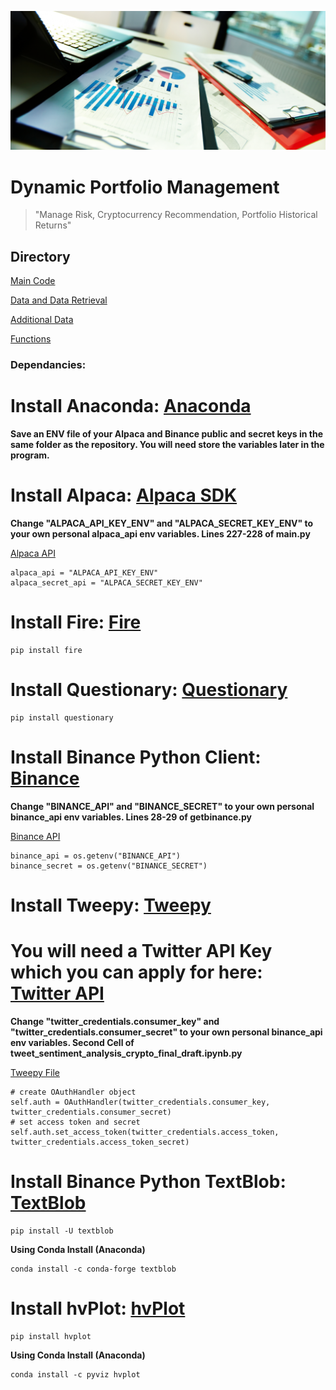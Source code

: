 ![Portfolio Management Image](readme_images/FInancial-Management.png)
# Dynamic Portfolio Management

>"Manage Risk, Cryptocurrency Recommendation, Portfolio Historical Returns"

## Directory
[Main Code](main.py)

[Data and Data Retrieval](data_retrieval)

[Additional Data](Resources)

[Functions](functions_graphs)

### Dependancies:

# Install Anaconda: [Anaconda](https://www.anaconda.com/)

**Save an ENV file of your Alpaca and Binance public and secret keys in the same folder as the repository.
You will need store the variables later in the program.**

# Install Alpaca: [Alpaca SDK](https://alpaca.markets/docs/)
**Change "ALPACA_API_KEY_ENV" and "ALPACA_SECRET_KEY_ENV" to your own personal alpaca_api env variables.
Lines 227-228 of main.py**

[Alpaca API](main.py)
```python:
alpaca_api = "ALPACA_API_KEY_ENV"
alpaca_secret_api = "ALPACA_SECRET_KEY_ENV"
```

# Install Fire: [Fire](https://google.github.io/python-fire/guide/#installation)
```bash:
pip install fire
```

# Install Questionary: [Questionary](https://pypi.org/project/questionary/#installation)
```bash:
pip install questionary
```

# Install Binance Python Client: [Binance](https://python-binance.readthedocs.io/en/latest/overview.html)
**Change "BINANCE_API" and "BINANCE_SECRET" to your own personal binance_api env variables.
Lines 28-29 of getbinance.py**

[Binance API](data_retrieval/getbinance.py)
```python:
binance_api = os.getenv("BINANCE_API")
binance_secret = os.getenv("BINANCE_SECRET")
```

# Install Tweepy: [Tweepy](https://pypi.org/project/tweepy/)
# You will need a Twitter API Key which you can apply for here: [Twitter API](https://developer.twitter.com/en/products/twitter-api)
**Change "twitter_credentials.consumer_key" and "twitter_credentials.consumer_secret" to your own personal binance_api env variables.
Second Cell of tweet_sentiment_analysis_crypto_final_draft.ipynb.py**

[Tweepy File](data_retrieval/tweet_sentiment_analysis_crypto_final_draft.ipynb.py)
```python:
# create OAuthHandler object
self.auth = OAuthHandler(twitter_credentials.consumer_key, twitter_credentials.consumer_secret)
# set access token and secret
self.auth.set_access_token(twitter_credentials.access_token, twitter_credentials.access_token_secret)
```

# Install Binance Python TextBlob: [TextBlob](https://textblob.readthedocs.io/en/dev/install.html#:~:text=Installation%20%C2%B6%201%20Installing%2FUpgrading%20From%20the%20PyPI%20%C2%B6.,5%20Migrating%20from%20older%20versions%20%28%3C%3D0.7.1%29%20%C2%B6.%20)
```bash:
pip install -U textblob
```
**Using Conda Install (Anaconda)**
```bash:
conda install -c conda-forge textblob
```

# Install hvPlot: [hvPlot](https://pypi.org/project/hvplot/#:~:text=Installation.%20hvPlot%20supports%20Python%202.7%2C%203.5%2C%203.6%20and,are%20the%20last%20item%20in%20a%20notebook%20cell.)
```bash:
pip install hvplot
```
**Using Conda Install (Anaconda)**
```bash:
conda install -c pyviz hvplot
```
